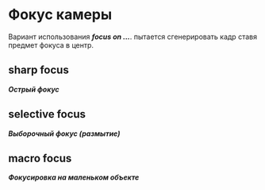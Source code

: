 # Фокус камеры

Вариант использования ***focus on ...***. пытается сгенерировать кадр ставя предмет фокуса в центр.

## sharp focus
***Острый фокус***

## selective focus
***Выборочный фокус (размытие)***

## macro focus
***Фокусировка на маленьком объекте***

